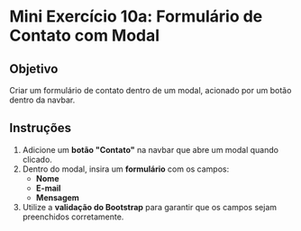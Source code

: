 # Mini Exercício 10a: Formulário de Contato com Modal

## Objetivo  
Criar um formulário de contato dentro de um modal, acionado por um botão dentro da navbar.

## Instruções

1. Adicione um **botão "Contato"** na navbar que abre um modal quando clicado.
2. Dentro do modal, insira um **formulário** com os campos:
   - **Nome**
   - **E-mail**
   - **Mensagem**
3. Utilize a **validação do Bootstrap** para garantir que os campos sejam preenchidos corretamente.
